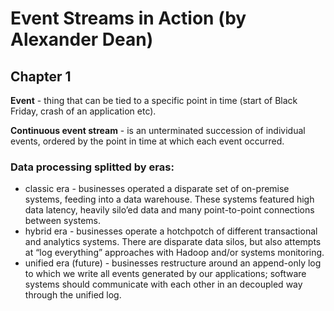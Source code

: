 # Event Streams in Action (by Alexander Dean)

## Chapter 1

**Event** - thing that can be tied to a specific point in time (start of Black Friday, crash of an application etc).

**Continuous event stream** - is an unterminated succession of individual events, ordered by the point in time at which each event occurred.

### Data processing splitted by eras:
* classic era - businesses operated a disparate set of on-premise systems, feeding into a data warehouse. These systems featured high data latency, heavily silo’ed data and many point-to-point connections between systems.
* hybrid era - businesses operate a hotchpotch of different transactional and analytics systems. There are disparate data silos, but also attempts at “log everything” approaches with Hadoop and/or systems monitoring.
* unified era (future) - businesses restructure around an append-only log to which we write all events generated by our applications; software systems should communicate with each other in an decoupled way through the unified log.

